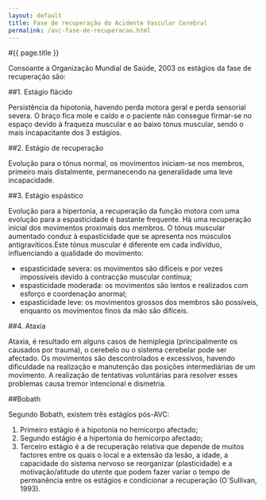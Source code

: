 ```yaml
---
layout: default
title: Fase de recuperação do Acidente Vascular Cerebral
permalink: /avc-fase-de-recuperacao.html
---
```


#{{ page.title }}

Consoante a Organização Mundial de Saúde, 2003 os estágios da fase de recuperação são:

##1. Estágio flácido

Persistência da hipotonia, havendo perda motora geral e perda sensorial severa. O braço fica mole e caído e o paciente não consegue firmar-se no espaço devido à fraqueza muscular e ao baixo tónus muscular, sendo o mais incapacitante dos 3 estágios.

##2. Estágio de recuperação

Evolução para o tónus normal, os movimentos iniciam-se nos membros, primeiro mais distalmente, permanecendo na generalidade uma leve incapacidade.

##3. Estágio espástico

Evolução para a hipertonia, a recuperação da função motora com uma evolução para a espasticidade é bastante frequente. Há uma recuperação inicial dos movimentos proximais dos membros. O tónus muscular aumentado conduz à espasticidade que se apresenta nos músculos antigravíticos.Este tónus muscular é diferente em cada indivíduo, influenciando a qualidade do movimento:

* espasticidade severa: os movimentos são difíceis e por vezes impossíveis devido à contracção muscular contínua;
* espasticidade moderada: os movimentos são lentos e realizados com esforço e coordenação anormal;
* espasticidade leve: os movimentos grossos dos membros são possíveis, enquanto os movimentos finos da mão são difíceis.

##4. Ataxia

Ataxia, é resultado em alguns casos de hemiplegia (principalmente os causados por trauma), o cerebelo ou o sistema cerebelar pode ser afectado. Os movimentos são descontrolados e excessivos, havendo dificuldade na realização e manutenção das posições intermediárias de um movimento. A realização de tentativas voluntárias para resolver esses problemas causa tremor intencional e dismetria.

##Bobath

Segundo Bobath, existem três estágios pós-AVC:

1. Primeiro estágio é a hipotonia no hemicorpo afectado;
2. Segundo estágio é a hipertonia do hemicorpo afectado;
3. Terceiro estágio é a de recuperação relativa que depende de muitos factores entre os quais o local e a extensão da lesão, a idade, a capacidade do sistema nervoso se reorganizar (plasticidade) e a motivação/atitude do utente que podem fazer variar o tempo de permanência entre os estágios e condicionar a recuperação (O´Sullivan, 1993).
